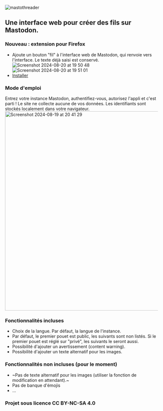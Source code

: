 ![mastothreader](https://github.com/user-attachments/assets/3a98632a-ac59-4751-bc29-74b917f4d2d2)  

## Une interface web pour créer des fils sur Mastodon.

### Nouveau : extension pour Firefox
- Ajoute un bouton "fil" à l'interface web de Mastodon, qui renvoie vers l'interface. Le texte déjà saisi est conservé.  
  ![Screenshot 2024-08-20 at 19 50 48](https://github.com/user-attachments/assets/025d8c20-3bd3-4a54-9094-663c45134e2b)![Screenshot 2024-08-20 at 19 51 01](https://github.com/user-attachments/assets/32f9ebb1-e01d-40bc-99ce-6543073447fe)
- [Installer](https://github.com/fmoncomble/mastothreader/releases/latest/download/mastothreader.xpi)

### Mode d'emploi
Entrez votre instance Mastodon, authentifiez-vous, autorisez l'appli et c'est parti !
Le site ne collecte aucune de vos données. Les identifiants sont stockés localement dans votre navigateur.  
<img width="657" alt="Screenshot 2024-08-19 at 20 41 29" src="https://github.com/user-attachments/assets/40da17c4-8eaa-457c-add5-6da94b547e0b">

### Fonctionnalités incluses
- Choix de la langue. Par défaut, la langue de l'instance.
- Par défaut, le premier pouet est public, les suivants sont non listés. Si le premier pouet est réglé sur "privé", les suivants le seront aussi.
- Possibilité d'ajouter un avertissement (content warning).
- Possibilité d'ajouter un texte alternatif pour les images.

### Fonctionnalités non incluses (pour le moment)
- ~Pas de texte alternatif pour les images (utiliser la fonction de modification en attendant).~
- Pas de banque d'émojis
- ...
  
### Projet sous licence CC BY-NC-SA 4.0

